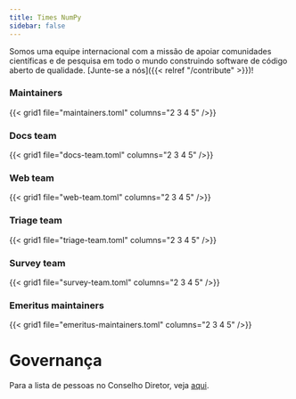 ```yaml
---
title: Times NumPy
sidebar: false
---
```


Somos uma equipe internacional com a missão de apoiar comunidades científicas e de pesquisa em todo o mundo construindo software de código aberto de qualidade. [Junte-se a nós]({{< relref "/contribute" >}})!

### Maintainers

{{< grid1 file="maintainers.toml" columns="2 3 4 5" />}}

### Docs team

{{< grid1 file="docs-team.toml" columns="2 3 4 5" />}}

### Web team

{{< grid1 file="web-team.toml" columns="2 3 4 5" />}}

### Triage team

{{< grid1 file="triage-team.toml" columns="2 3 4 5" />}}

### Survey team

{{< grid1 file="survey-team.toml" columns="2 3 4 5" />}}

### Emeritus maintainers

{{< grid1 file="emeritus-maintainers.toml" columns="2 3 4 5" />}}

# Governança

Para a lista de pessoas no Conselho Diretor, veja [aqui](https://numpy.org/devdocs/dev/governance/people.html).
